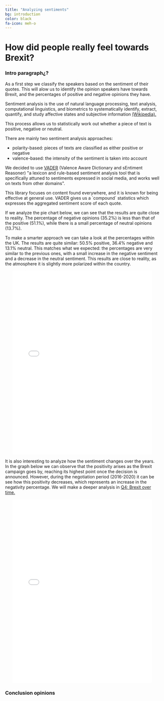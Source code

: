```yaml
---
title: "Analyzing sentiments"
bg: introduction
color: black
fa-icon: meh-o
---
```


# How did people really feel towards Brexit? 

### Intro paragraph¿?
As a first step we classify the speakers based on the sentiment of their quotes. This will alow us to identify the opinion speakers have towards Brexit, and the percentages of positive and negative opinions they have. 

<div class="note">
  <p>Sentiment analysis is the use of natural language processing, text analysis, computational linguistics, and biometrics to systematically identify, extract, quantify, and study affective states and subjective information
    <a href="https://en.wikipedia.org/wiki/Sentiment_analysis">(Wikipedia).</a>
  </p>
  <p>This process allows us to statistically work out whether a piece of text is positive, negative or neutral. 
  </p>
  <p>There are mainly two sentiment analysis approaches: </p>
  <ul>
    <li>polarity-based: pieces of texts are classified as either positive or negative</li>
    <li>valence-based: the intensity of the sentiment is taken into account</li>
  </ul>  
  <p>We decided to use 
    <a href="http://comp.social.gatech.edu/papers/icwsm14.vader.hutto.pdf">VADER</a> 
    (Valence Aware Dictionary and sEntiment Reasoner) "a lexicon and rule-based sentiment analysis tool that is specifically attuned to sentiments expressed in social media, and works well on texts from other domains". 
  </p>
  <p>This library focuses on content found everywhere, and it is known for being effective at general use. VADER gives us a `compound` statistics which expresses the aggregated sentiment score of each quote.</p>
</div>

If we analyze the pie chart below, we can see that the results are quite close to reality. The percentage of negative opinions (35.2%) is less than that of the positive (51.1%), while there is a small percentage of neutral opinions (13.7%).

To make a smarter approach we can take a look at the percentages within the UK. The results are quite similar: 50.5% positive, 36.4% negative and 13.1% neutral. This matches what we expected: the percentages are very similar to the previous ones, with a small increase in the negative sentiment and a decrease in the neutral sentiment. This results are close to reality, as the atmosphere it is slightly more polarized within the country.

<p align="center">
  <iframe style="margin:auto;display:block;" src="assets/fig_speaker_countries.html" width="90%" height="600" frameborder="0" style="border:0" allowfullscreen></iframe>
</p>

It is also interesting to analyze how the sentiment changes over the years. In the graph below we can observe that the positivity arises as the Brexit campaign goes by, reaching its highest point once the decision is announced. However, during the negotiation period (2016-2020) it can be see how this positivity decreases, which represents an increase in the negativity percentage. We will make a deeper analysis in <a href="https://kava-project.github.io/#q4">Q4: Brexit over time.</a> 

<p align="center">
  <iframe style="margin:auto;display:block;" src="assets/fig_sentiment_years.html" width="90%" height="600" frameborder="0" style="border:0" allowfullscreen></iframe>
</p>

### Conclusion opinions

